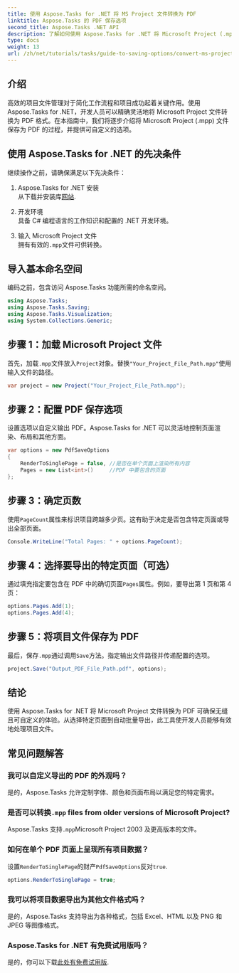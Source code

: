 ```yaml
---
title: 使用 Aspose.Tasks for .NET 将 MS Project 文件转换为 PDF
linktitle: Aspose.Tasks 的 PDF 保存选项
second_title: Aspose.Tasks .NET API
description: 了解如何使用 Aspose.Tasks for .NET 将 Microsoft Project (.mpp) 文件转换为 PDF。按照此分步指南自定义 PDF 输出、选择特定页面并自动进行批量转换。
type: docs
weight: 13
url: /zh/net/tutorials/tasks/guide-to-saving-options/convert-ms-project-files-to-pdf/
---
```

## 介绍

高效的项目文件管理对于简化工作流程和项目成功起着关键作用。使用 Aspose.Tasks for .NET，开发人员可以精确灵活地将 Microsoft Project 文件转换为 PDF 格式。在本指南中，我们将逐步介绍将 Microsoft Project (.mpp) 文件保存为 PDF 的过程，并提供可自定义的选项。

## 使用 Aspose.Tasks for .NET 的先决条件

继续操作之前，请确保满足以下先决条件：

1. Aspose.Tasks for .NET 安装  
   从下载并安装库[网站](https://releases.aspose.com/tasks/net/).

2. 开发环境  
   具备 C# 编程语言的工作知识和配置的 .NET 开发环境。

3. 输入 Microsoft Project 文件  
   拥有有效的`.mpp`文件可供转换。

## 导入基本命名空间

编码之前，包含访问 Aspose.Tasks 功能所需的命名空间。 

```csharp
using Aspose.Tasks;
using Aspose.Tasks.Saving;
using Aspose.Tasks.Visualization;
using System.Collections.Generic;
```

## 步骤 1：加载 Microsoft Project 文件

首先，加载`.mpp`文件放入`Project`对象。替换`"Your_Project_File_Path.mpp"`使用输入文件的路径。

```csharp
var project = new Project("Your_Project_File_Path.mpp");
```

## 步骤 2：配置 PDF 保存选项

设置选项以自定义输出 PDF。Aspose.Tasks for .NET 可以灵活地控制页面渲染、布局和其他方面。

```csharp
var options = new PdfSaveOptions
{
    RenderToSinglePage = false, //是否在单个页面上渲染所有内容
    Pages = new List<int>()     //PDF 中要包含的页面
};
```

## 步骤 3：确定页数

使用`PageCount`属性来标识项目跨越多少页。这有助于决定是否包含特定页面或导出全部页面。

```csharp
Console.WriteLine("Total Pages: " + options.PageCount);
```

## 步骤 4：选择要导出的特定页面（可选）

通过填充指定要包含在 PDF 中的确切页面`Pages`属性。例如，要导出第 1 页和第 4 页：

```csharp
options.Pages.Add(1);
options.Pages.Add(4);
```

## 步骤 5：将项目文件保存为 PDF

最后，保存`.mpp`通过调用`Save`方法。指定输出文件路径并传递配置的选项。

```csharp
project.Save("Output_PDF_File_Path.pdf", options);
```

## 结论

使用 Aspose.Tasks for .NET 将 Microsoft Project 文件转换为 PDF 可确保无缝且可自定义的体验。从选择特定页面到自动批量导出，此工具使开发人员能够有效地处理项目文件。

## 常见问题解答

### 我可以自定义导出的 PDF 的外观吗？
是的，Aspose.Tasks 允许定制字体、颜色和页面布局以满足您的特定需求。

### 是否可以转换`.mpp` files from older versions of Microsoft Project?
Aspose.Tasks 支持`.mpp`Microsoft Project 2003 及更高版本的文件。

### 如何在单个 PDF 页面上呈现所有项目数据？
设置`RenderToSinglePage`的财产`PdfSaveOptions`反对`true`.

```csharp
options.RenderToSinglePage = true;
```

### 我可以将项目数据导出为其他文件格式吗？
是的，Aspose.Tasks 支持导出为各种格式，包括 Excel、HTML 以及 PNG 和 JPEG 等图像格式。

### Aspose.Tasks for .NET 有免费试用版吗？
是的，你可以下载[此处有免费试用版](https://releases.aspose.com/).
